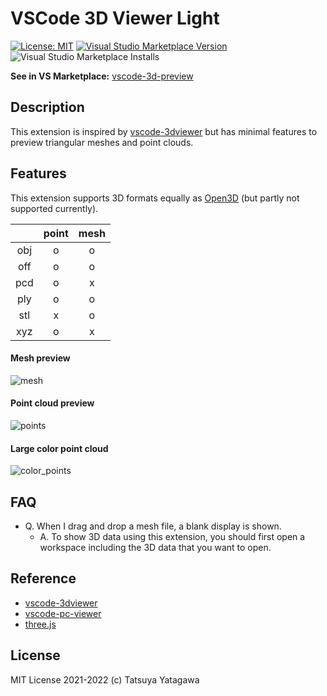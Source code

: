 # VSCode 3D Viewer Light

[![License: MIT](https://img.shields.io/badge/License-MIT-green.svg)](https://opensource.org/licenses/MIT)
[![Visual Studio Marketplace Version](https://img.shields.io/visual-studio-marketplace/v/tatsy.vscode-3d-preview)](https://marketplace.visualstudio.com/items?itemName=tatsy.vscode-3d-preview)
![Visual Studio Marketplace Installs](https://img.shields.io/visual-studio-marketplace/i/tatsy.vscode-3d-preview)

**See in VS Marketplace:** [vscode-3d-preview](https://marketplace.visualstudio.com/items?itemName=tatsy.vscode-3d-preview)

## Description

This extension is inspired by [vscode-3dviewer](https://github.com/stef-levesque/vscode-3dviewer) but has minimal features to preview triangular meshes and point clouds.

## Features

This extension supports 3D formats equally as [Open3D](http://www.open3d.org/docs/0.9.0/tutorial/Basic/file_io.html) (but partly not supported currently). 

|     | point | mesh |
|:---:|:-----:|:----:|
| obj | o | o |
| off | o | o |
| pcd | o | x |
| ply | o | o |
| stl | x | o |
| xyz | o | x |

#### Mesh preview

![mesh](images/mesh_preview.jpg)

#### Point cloud preview

![points](images/point_preview.jpg)

#### Large color point cloud

![color_points](images/color_points.jpg)

## FAQ

* Q. When I drag and drop a mesh file, a blank display is shown.
    * A. To show 3D data using this extension, you should first open a workspace including the 3D data that you want to open.

## Reference

* [vscode-3dviewer](https://github.com/stef-levesque/vscode-3dviewer)
* [vscode-pc-viewer](https://github.com/Obarads/vscode-pc-viewer)
* [three.js](https://threejs.org/)

## License

MIT License 2021-2022 (c) Tatsuya Yatagawa
